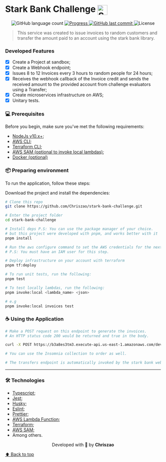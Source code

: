 # Stark Bank Challenge <img alt="Stark Bank Logo" src="https://avatars0.githubusercontent.com/u/40616106?s=400&v=4" width=32 heigh=32 align="center"/>

<p align="center">
  <img alt="GitHub language count" src="https://img.shields.io/github/languages/count/Chriszao/stark-bank-challenge?color=%2304D361" />

  <a href="http://makeapullrequest.com">
    <img src="https://img.shields.io/badge/progress-100%25-brightgreen.svg" alt="Progress">
  </a>

  <a href="https://github.com/Chriszao/stark-bank-challenge/commits/main">
    <img alt="GitHub last commit" src="https://img.shields.io/github/last-commit/Chriszao/stark-bank-challenge">
  </a>

  <img alt="License" src="https://img.shields.io/badge/license-MIT-brightgreen">
</p>

> This service was created to issue invoices to random customers and transfer the amount paid to an account using the stark bank library.

### Developed Features

- [x] Create a Project at sandbox;
- [x] Create a Webhook endpoint;
- [x] Issues 8 to 12 Invoices every 3 hours to random people for 24 hours;
- [x] Receives the webhook callback of the Invoice credit and sends the received amount to the provided account from challenge evaluators using a Transfer;
- [x] Create microservices infrastructure on AWS;
- [x] Unitary tests.

### 💻 Prerequisites

Before you begin, make sure you've met the following requirements:

* [NodeJs v10.x+](https://nodejs.org/en);
* [AWS CLI](https://aws.amazon.com/cli/);
* [Terraform CLI](https://developer.hashicorp.com/terraform/downloads);
* [AWS SAM (optional to invoke local lambdas)](https://docs.aws.amazon.com/serverless-application-model/latest/developerguide/install-sam-cli.html);
* [Docker (optional)](https://www.docker.com/get-started/)


### 📦 Preparing environment

To run the application, follow these steps:

Download the project and install the dependencies:

```bash
# Clone this repo
git clone https://github.com/Chriszao/stark-bank-challenge.git

# Enter the project folder
cd stark-bank-challenge

# Install deps P.S: You can use the package manager of your choice. 
# but this project were developed with pnpm, and works better with it
pnpm install

# Run the aws configure command to set the AWS credentials for the next steps. 
# P.S: You must have an IAM user for this step.

# Deploy infrastructure on your account with terraform 
pnpm tf:deploy

# To run unit tests, run the following:
pnpm test

# To test locally lambdas, run the following:
pnpm invoke:local <lambda_name> <json>

# e.g
pnpm invoke:local invoices test
```

### ☕ Using the Application

```bash
# Make a POST request on this endpoint to generate the invoices.
# An HTTP status code 200 would be returned and true in the body.

curl -X POST https://b3a8es3tm3.execute-api.us-east-1.amazonaws.com/dev/invoices

# You can use the Insomnia collection to order as well.

# The transfers endpoint is automatically invoked by the stark bank webhook.
```

---
### 🛠️ Technologies
- [Typescript](https://www.typescriptlang.org/docs/);
- [Jest](https://jestjs.io/);
- [Husky](https://typicode.github.io/husky/#/?id=features);
- [Eslint](https://eslint.org/);
- [Prettier](https://prettier.io/);
- [AWS Lambda Function](https://docs.aws.amazon.com/lambda/index.html);
- [Terraform](https://www.terraform.io/);
- [AWS SAM](https://aws.amazon.com/serverless/sam/);
- Among others.


<p align="center">
  Developed with 💙 by <strong>Chriszao</strong>
</p>

[⬆ Back to top](#StarkBankChallenge)<br>
